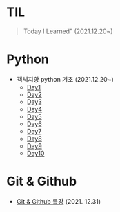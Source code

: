 # TIL
>Today I Learned" (2021.12.20~)
# Python
* 객체지향 python 기초 (2021.12.20~)
  * [Day1]()
  * [Day2]()
  * [Day3]()
  * [Day4]()
  * [Day5]()
  * [Day6]()
  * [Day7]()
  * [Day8]()
  * [Day9]()
  * [Day10]()
     

# Git & Github
* [Git & Github 특강](https://github.com/JohnKim3013/TIL/tree/master/Git%26Github%ED%8A%B9%EA%B0%95) (2021. 12.31)
  
